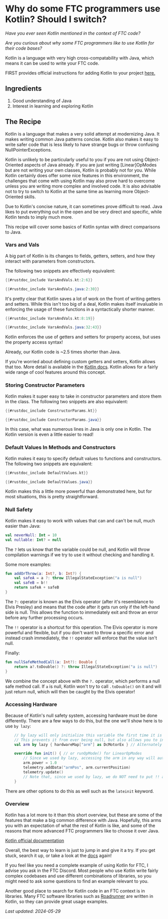 # Why do some FTC programmers use Kotlin? Should I switch?

*Have you ever seen Kotlin mentioned in the context of FTC code?*

*Are you curious about why some FTC programmers like to use Kotlin for their code bases?*

Kotlin is a language with very high cross-compatability with Java, which means it can be used to write your FTC code.

FIRST provides official instructions
for adding Kotlin to your project [here.](https://ftc-docs.firstinspires.org/en/latest/programming_resources/shared/installing_kotlin/Installing-Kotlin.html)

## Ingredients

1. Good understanding of Java
2. Interest in learning and exploring Kotlin

## The Recipe

Kotlin is a language that makes a very solid attempt at modernizing Java. 
It makes writing common Java patterns concise. 
Kotlin also makes it easy to write safer code that is less likely to have strange bugs or throw confusing NullPointerExceptions.

Kotlin is unlikely to be particularly useful to you if you are not using Object-Oriented aspects of Java already.
If you are just writing \[Linear\]OpModes but are not writing your own classes, Kotlin is probably not for you. 
While Kotlin certainly does offer some nice features in this environment, the challenges that come with using Kotlin may also prove hard to overcome unless you are writing more complex and involved code. 
It is also advisable not to try to switch to Kotlin at the same time as learning more Object-Oriented skills.

Due to Kotlin's concise nature, it can sometimes prove difficult to read. 
Java likes to put everything out in the open and be very direct and specific, while Kotlin tends to imply much more.

This recipe will cover some basics of Kotlin syntax with direct comparisons to Java.

### Vars and Vals

A big part of Kotlin is its changes to fields, getters, setters, and how they interact with parameters from constructors.

The following two snippets are effectively equivalent:

```kt
{{#rustdoc_include VarsAndVals.kt:2:6}}
```

```java
{{#rustdoc_include VarsAndVals.java:2:30}}
```
It's pretty clear that Kotlin saves a lot of work on the front of writing getters and setters. 
While this isn't too big of a deal, Kotlin makes itself invaluable in enforcing the usage of these functions in a syntactically shorter manner.

```kt
{{#rustdoc_include VarsAndVals.kt:8:19}}
```

```java
{{#rustdoc_include VarsAndVals.java:32:43}}
```

Kotlin enforces the use of getters and setters for property access, but uses the property access syntax!

Already, our Kotlin code is ~2.5 times shorter than Java.

If you're worried about defining custom getters and setters, Kotlin allows that too.
More detail is available in the [Kotlin docs](https://kotlinlang.org/docs/properties.html#getters-and-setters).
Kotlin allows for a fairly wide range of cool features around this concept.

### Storing Constructor Parameters

Kotlin makes it super easy to take in constructor parameters and store them in the class. 
The following two snippets are also equivalent:

```kt
{{#rustdoc_include ConstructorParams.kt}}
```

```java
{{#rustdoc_include ConstructorParams.java}}
```

In this case, what was numerous lines in Java is only one in Kotlin. 
The Kotlin version is even a little easier to read!

### Default Values In Methods and Constructors

Kotlin makes it easy to specify default values to functions and constructors.
The following two snippets are equivalent:

```kt
{{#rustdoc_include DefaultValues.kt}}
```

```java
{{#rustdoc_include DefaultValues.java}}
```

Kotlin makes this a little more powerful than demonstrated here, but for most situations, this is pretty straightforward.

### Null Safety

Kotlin makes it easy to work with values that can and can't be null, much easier than Java:

```kt
val neverNull: Int = 10
val nullable: Int? = null
```
The `?` lets us know that the variable could be null, and Kotlin will throw compilation warnings if we try to use it without checking and handling it.

Some more examples:

```kt
fun addOrThrow(a: Int?, b: Int?) {
    val safeA = a ?: throw IllegalStateException("a is null")
    val safeB = b!!
    return safeA + safeB
}
```

The `?:` operator is known as the Elvis operator (after it's resemblance to Elvis Presley) and means that the code after it gets run only if the left-hand side is null.
This allows the function to immediately exit and throw an error before any further processing occurs.

The `!!` operator is a shortcut for this operation. 
The Elvis operator is more powerful and flexible, but if you don't want to throw a specific error and instead crash immediately, the `!!` operator will enforce that the value isn't null.

Finally:

```kt
fun nullSafeMethodCall(a: Int?): Double {
    return a?.toDouble() ?: throw IllegalStateException("a is null")
}
```

We combine the concept above with the `?.` operator, which performs a null safe method call. 
If `a` is null, Kotlin won't try to call `.toDouble()` on it and will just return null,
which will then be caught by the Elvis operator!

### Accessing Hardware
Because of Kotlin's null safety system, accessing hardware must be done differently.
There are a few ways to do this, but the one we'll show here is to use `by lazy`:
```kt
    // by lazy will only initialize this variable the first time it is used.
    // This prevents it from ever being null, but also allows you to initialize it only after your opmode begins.
    val arm by lazy { hardwareMap["arm"] as DcMotorEx } // Alternately hardwareMap.get(DcMotorEx::class.java, "arm") also works here

    override fun init() { // or runOpMode() for LinearOpModes
        // Since we used by lazy, accessing the arm in any way will automatically initialize it:
        arm.power = 1.0
        telemetry.addData("armPos", arm.currentPosition)
        telemetry.update()
        // Note that, since we used by lazy, we do NOT need to put !! after arm.
    }
```
There are other options to do this as well such as the `lateinit` keyword.

### Overview

Kotlin has a lot more to it than this short overview, but these are some of the features that make a big common difference with Java.
Hopefully, this arms you with an expectation of what the rest of Kotlin is like, and some of the reasons that more advanced FTC programmers like to choose it over Java.

[Kotlin official documentation](https://kotlinlang.org/docs/home.html)

Overall, the best way to learn is just to jump in and give it a try. 
If you get stuck, search it up, or take a look at the [docs](https://kotlinlang.org/docs/home.html) again!

If you feel like you need a complete example of using Kotlin for FTC, I advise you ask in the FTC Discord. 
Most people who use Kotlin write fairly complex codebases and use different combinations of libraries, so you might need to ask some questions to find an example relevant to you.

Another good place to search for Kotlin code in an FTC context is in libraries. 
Many FTC software libraries such as [Roadrunner](https://github.com/acmerobotics/road-runner) are written in Kotlin, so they can provide great usage examples. 


*Last updated: 2024-05-29*

